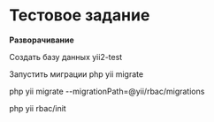 <h1>Тестовое задание</h1>

<b>Разворачивание</b>

<p>Создать базу данных yii2-test</p>
<p>Запустить миграции php yii migrate</p>
<p>php yii migrate --migrationPath=@yii/rbac/migrations</p>
<p>php yii rbac/init</p>

 


